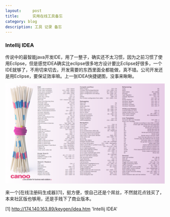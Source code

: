 ```yaml
---
layout:     post
title:      实用在线工具备忘
category: blog
description: 工具 记录 备忘
---
```


### Intellij IDEA
传说中的最智能java开发IDE，用了一整子，确实还不太习惯，因为之前习惯了使用Eclipse，但是感觉IDEA确实比eclipse很多地方设计要比Eclipse好很多，一个IDE就够了，不用切来切去，开发需要的东西里面全都能做，真不错。公司开发还是用Eclipse，要保证效率嘛。上一张IDEA快捷键图，没事来瞅瞅。

![idea key](/images/intellij_idea/key_map.png)

来一个[在线注册码生成器][1]，挺方便，恨自己还是个屌丝，不然就花点钱买了，本来社区版也够用，还是手贱下了商业版本。

[1] http://174.140.163.89/keygen/idea.htm 'Intellij IDEA'
